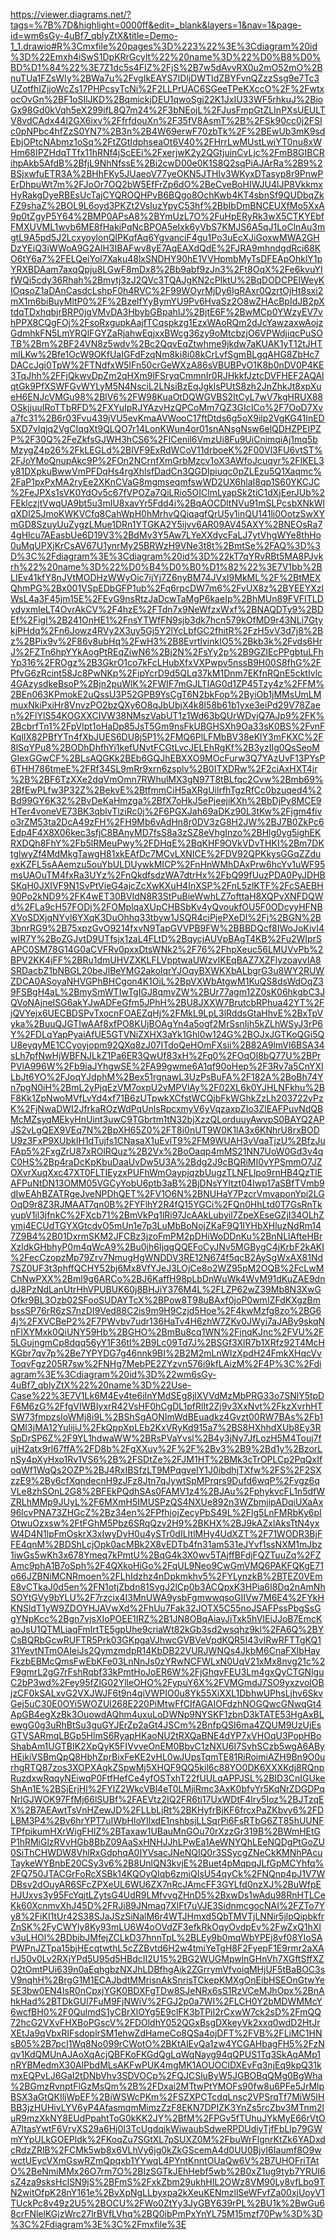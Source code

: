https://viewer.diagrams.net/?tags=%7B%7D&highlight=0000ff&edit=_blank&layers=1&nav=1&page-id=wm6sGy-4uBf7_qblyZtX&title=Demo-1_1.drawio#R%3Cmxfile%20pages%3D%223%22%3E%3Cdiagram%20id%3D%22Emxh4iSwS1DpKRrGcylt%22%20name%3D%22%D0%B8%D0%BD%D1%84%22%3E7Z1dc5s4FIZ%2FjS%2B7w5dAvvRX0u2mO52mO%2BnuTUa1FZsWIy%2BWa7u%2FvgIkEAYS7IDljDWTIdZBYFvnQZzzSsg9e7Tc3UZotfhIZjjoWcZs17PHPcsyTcNi%2F2LLPrUAC6SGeeTPeKXccO%2F%2FwtxocOvGn%2BF1oSIlJKD%2BqmickjDEU1qwoSgi22K1JxIU33WF5rhkuJ%2BioGx98Gd0kVqh5eX299ifL8Q7m24%2F3bNEojL%2FJusFmpGtZLInPXsUEULTV8vdCAdx44l2GX6ixv%2FfrfdouXn%2F35fV8AsmT%2B%2FSk90cc0j2FSIc0pNPbc4hfZzS0YN7%2B3n%2B4W69erwF70zbTk%2F%2BEwUb3mK9sdEbjOPtcNAbmz1oSq%2FtZGtIdphseaOt6V40%2FHrrLwMUstLwiYT0nu8xWHm68IPZHdqTTfx11hRNf4jScEEi%2FxerjwK2y2QGtjuinCvLjc%2FmB8GIBCRihpAkb5AfdB%2BfjL9NhNfssE%2Bi2cwD00e0K1S8Q2sqPiAJArRa%2B9%2BSjxwfuETR3A%2BHhFKy5JUaeoV77yeOKN5JTHIv3WKyxDTasyp8r9PnwPErDhpuWt7m%2FJoOr7OQ2bW5EfFrZp6dO%2BeCveBoHIWJU4lJP8VkkmxHyRakgDyeRBEsUcTajCYQROQHPvB6BQgo8OchKwb4KT4sbnSf9QUDbqZkFZ9shaZ%2BOL9L6oyd3PKZt2VsIuzYpyC53hf%2BbIbDmBNCEUXfMo5XxA9p0tZgyP5Y64%2BMP0APsA8%2BYmUzL7O%2FuHpERyRk3wX5CTKYEbfFMXUVML1wvb6ME8fHakiPqNcBPOA5eIxk6yVbS7KMJS6A5qJ1LoClnAu3mgtL9A5pd5J2LcxyoylonQIPKqfAq6YgvanciF4gu1Po3uEcXJiGoxwMWA2GHDzYEiQ3iWWoA9G2AlH3IBAFwv8yE7AqEAXdQdE%2FJRA9mhndgdRci68KO6tY6a7%2FELQeiYol7Xaku48lxSNDHY90hE1VVHpmbMyTsDFEApOhklY1pYRXBDAam7axqQpju8LGwF8mDx8%2Bb9abf9zJn3%2Ft8OqX%2Fe6kvuYIfWQi5cdy36Rhah%2Bmytj3zJ2QVc3TQAJgKN2cPIktU%2BqDODCPElWeyKIOqsoZ1aDAnCasdcLshpF0h4RVC%2F99WOyrMjDy6IgRAxr0QzrtOjHt8sxi2mX1m6biBuyMltP0%2F%2BzelfYyBymYU9Pv6HvaSz2O8wZHAcBpIdJB2pXtdqTDxhqbjrBRP0jgVMvDA3HbybGBpahIJ%2BjtE6F%2BwMCp0YWzyEV7vhPPX8CQgFOj%2FsoRxgupkAajfTCqspkzg1EzxWAoRQm2dJcYawzaxwAojzGdmhkFN5LmYRQlFGYZaRjahwEqjxxBWcg36zy9oMtcbzjO6VPWdjiqcPuSOTB%2Bm%2BF24VN8z5wdv%2Bc2QqvEqZtwhme9jkdw7aKUAK1yT12tJHTmlLKw%2Bfe1OcW9OKfUaIGFdFzqNm8ki8i08kCrLvfSgmBLgqAHG8ZbHc7DACcJgi0TpW%2FTNdfxW5IFn50crGeWXzA86sVBUBPvO1K8b0nDV0P4KE3TqJhh%2FFjQkwvDpZm2qHXm9lFSryqCmmnIr0RJHkkfJztcDVFHEF2AQAlqtGk9PfXSWFGvWYLyM5N4NsciL2LNsiBzEqJgklsPUtS8zh2JnZhkJt8xpXueH6ENJcVMGu98%2BlV6%2FW98KuaOtDQWGVBS2ItCyL7wV7kgHRUX88OSkjjuuIRoTTbRFD%2FXYuIpRJYAzvHzQPCoMm7QZ3GIcICo%2F7OoD7Xva7fc31%2B6r03Fvu439jVU5evKmaAVWooC17ftDtds6g5oX9ilp2VgKG41InED5XD7vIqjq2VgCIqqXt9QLQO7r14LonKWun4or01snANsgNsw6elQDHZPEIPZP%2F30Q%2FeZkfsGJWH3hCS6%2FICenil6VmzUi8Fu9UiCnimqiAj1mq5bMzygZ4p26%2FkLEGLd%2BlVF9ExRdWCoV11drboeK%2F00Vl3FU6vtST%2FJoYMoQnupAkc9P%2FOn2NCrnfXmGrbMzcv1oX3AWfoJcuqyr%2FIKEL3y81DXpkuBwwVmPFDqHs4rgXhlsfDadCn3QGDIpiuqc0pZLEzu5Q1Xaqmc%2FaP1pxPxMA2ryEe2XKnCVaG8mgmseqmfswWD2UX6hlaI8qp1S60YKCJC%2FeJPXs1sVK0YdOv5c67fVPOZa7QiLRio5OIClmLyapSk2tiC1dXjEerJUb%2FEklczjtVwqUA9bt5u3mIU8xavYr5Fdd4i%2BqAOCDltNVu91mSLPcsbXNkWlqXDl25JmoKWKVCfq8CahWpH0hMrhvQQiqagfQrU5y1inQU141li0OotzSwXYmGD8SzuyUuZygzLMue1DRn1YTGKA2Y5ijvv6AR09AV45AXY%2BNEOsRa74gHlcu7AEasbUe6D19V3%2BdMv3Y5Aw7LYeXXdycFaLJ7ytVhgWYe8thHo0uMqUPXjKrCsAV67U1ynrMy25BRWzH9VNe3t8t%2BmtSe%2FAQ%3D%3D%3C%2Fdiagram%3E%3Cdiagram%20id%3D%22kT7qYRvRBt5MA8PJvkrh%22%20name%3D%22%D0%B4%D0%B0%D1%82%22%3E7V1bb%2BLIEv41kfY8nJVtMODHzWWyOic7ijYj7Z6nyBM74JVxI9MkML%2F%2BtMEXQhmPG%2Bx001VSpEDbGFP1ub%2Fq6rpcDW7m6%2FvUX8z%2BYEEYXzlWsL4a3F45jm15E%2FEvG9nsRtzJaDcwTaMgP6kaeIp%2BhMUn89FVFITLDydyxmIeLT4OvrAkCV%2F4hzE%2FTdn7x9NeWfzxWxf%2BNAQDTy9%2BDEf%2FigI%2B241OnHE1%2FnsYTWfFN9sjb3dk7hcn579kOfMD9r43NLi7GtykjPHdq%2Fn6Jowz4RVy2X3uy5Gj5Y2lYcLbfGC2fhitR%2FzH5vV3d7j8%2Bz%2BPix9v%2F86v8ubHq%2FwH3%2B8EvrtlvinkIO5%2Bkb3k%2Fvds6HrJ%2FZTn6hpYYkAogPtREqZiwN6%2Bj2N%2FsYy2p%2B9GZlEcPPgbtuLFhYp316%2FROgz%2B3GkrO1co7kFcLHubXfxVXPwpv5nssB9H00S8fhG%2FPfvG6zRcint58Jc8PwNKp%2FipYcrD9d5QLq37kM1Dnm7EKfnRQnE5cktIvlc4GAzysdkeBsoP%2Bjn2puWlK%2FWIF7mGJLTlAG0d1ZP45Tzy4z%2FFM%2BEn063KPmokE2uQssU3P52GPB9YsCgT6N2bkFop%2ByiOb1jMMsUmLMmuxNkiPxiHr8VnvzPO2bzQXy6O8qJbUbjX4k8I58b61b1yxe3eiPd29V78Zaen%2FIYlS54KOGXXCIVW38NMszVabUT1z1Wd63bQUrWDvjQ7AJp9%2FK%2BcbrfTn1%2FpVlpt1oHaDp85JsT5Gm9nsFkUBGHSXh9Oa33sK0BS%2FvnFKqlIX82PBfYTn4fXbJUES6DU8j5P1%2FMQ6PlLFMbBV38eKlY3mFKXC%2F8lSqYPu8%2BODhDhfhYi1kefUNvtFCGtLvcJELEhRgKf%2B3yzIIg0QsSeoMGIexGGwCF%2BLsAQGKk2BEb6GQJhEBXXO9MOcFurw3Q7YAzUvF13PYsP6THH786tmeE%2FRf34SL9mRr9xrn6zsplv%2B0ITXDRw%2F2ciAxHXT4jr%2B%2BF6TzXXe2dqVmOmn7RWhulMX3gN97T8tBLfqc2Cvw%2Bmb69%2BfEwPLfw3P32Z%2BekvE%2BtfmmCiH5aXRgUilrfhTgzRfCc0bzuqed4%2Bd99GY6K32%2BvDeKaHmzga%2BfX7oHkJ5ePjeejiKXh%2BbDjPy8MCE9HTer4voneVE73BK3qblvTlziRc0j%2F6PGXJah69aDKz90L3tKw%2Fjgm4fivo3rZM53ta2DcA49zFH%2FH9Mb6vAdHn8r0DV3zG8H2JW%2BJ7B0ZkPc6Edp4F4X8X06kec3sfjC8BAnyMD7fsS8a3zSZ8eVhgInzo%2BHlg0yg5ighEKRXDQh8FhY%2Fb5lRMeuPwy%2FDHqE%2BqKHF9OVkVDvTHKI%2Bm7DKtglwyZf4MdMkgTawgH81xkEAfDc7MCvLXNICE%2FDV92QPKkysGGqZZduexKZFL5sAAemzu5ouYbULDUywkMICP%2FnHnWMhDAxPrw6hcYv1uWF95msUAOuTM4fxRa3UYz%2FnQkdfsdzWA7dtrHx%2FbQ99fUuzPDA0PyJDHBSKqH0JXIVF9N1SvPtVieG4ajcZcXwKXuH4InXSP%2FnL5zlKTF%2FcSAEBH90Po2kND9%2FK4wET30BVIdN8R3StPuBieWwhLZ7ofttaH8XQPvXNFDQWd%2FLa9cH57FODj%2FOMplqaXUpCHBSbKv4yQvoukfOU5F0ODcyyHFNBXVoSDXjqNYvl6YXqK3DuOhhq33tbyw1JSQR4ciPjePXeDl%2Fj%2BGN%2B3bnrRG9%2B75xpzGvO9214fxvN9TapGVVPB9FW%2BBBDQcf8IWoJoKivI4wIR7Y%2BoZGJvtD9UTfsjx1zaL4FLtD%2BqycjAUVpBAgT4KB%2Fu2WIprSAPC0SM78G14G0aCVFRv0pxxDtsWNk2%2F76%2FhpXeuc56LMUVvPb%2BPV2KK4jFF%2BRu1dmUHVZXKLFLVpptwaUWzvIKEqBAZ7XZFlyzoayvIA8SRDacbZ1bNBGL20beJlBeYMG2akolqrYJOqyBXWKXbALbgrG3u8WY2RUWZDCA0ASoyaNHVGPhBHCgon4K1OiL%2BpVXWbAtgwM1KuQS8dsWdOqZ39FSBgH4aL%2BmySmWTIwTgIGJ8qmvZW%2BUr77agm12Z0sK06hkgbC3JQVoNAjneISG6akYJwADFeGfm5JPhH%2BU8JXXW7BrutcbRPhua42YT%2FjQVYejx6UECBDSPvTxocnFOAEZqHj%2FMkL9LpL3lRddsGtaHhvE%2BxTpVyka%2BuuQJGTIwAAf8xfPO8KUjBOAgYn4a5ogf2MrSsnIjh5kZLhWSyJ3rP6Y%2FDLqYapPyaiAfUE5GTVNiZXHX3aYk1Ghl0w124G%2BOJxJGTKoQGi5QU8eyqyME1CCyoyjopm92QXq8zJ07ITdoQeHOmFXsii%2B82A9lmVl6BSA34sLh7pfNwHjWBFNJLkZ1Pa6ER3QwUf83xH%2Fq0%2FOqOl8bQ77U%2BPrPVlA996W%2Fb9iaJYhgwSE%2FA99gwme6A1qf90oHep%2F3Rv7a5CnYXILbJt6YO%2FJoqYJdphM%2Bex51rgnawL3UzPsBuFA%2F182A%2BoBh74Yn7pgN0iH%2BmL2yPjqEzVM7oxpU2vMPVlAy%2F02XL6k0YJHLNFkhu%2BF8Kk1ZpNwoMVfLvYd4xf71B6zUTpwkXCfstWCQjbFkWGhkZzLh203722vPzK%2FjNwaDWI2JfrkaROzWdPqUnlsRpcxmyV6yVqzaxpZIo3ZlEAFPuvNdQBMcMZsyqMEkyHnUint3uwC9TGbrtm1tN32bjXzzQLorduuyAwvpS0BAYQ2APJS2vLgQEX9VEq7N%2BpXH65Z0%2FT8i0nUT9W0K1lA3x6KNhrU8rxBODU9z3FxP9XUbkIH1dTujfs1CNasaX1uEvlT9%2FM9WUAH3vVqaTjzU%2BfzJuFAp5%2FxgZrU87xROlRQuz%2B2Vx%2BoOaqp4mMS21NN7UoW0Gd3v4qC0HS%2Bp4raDcKpKbuDaaUvDw5U3A%2Bdg2J9cBQRiMI0vYPSmmO7JZOXvrXuqXxc47XT0FLTIEyzxPUFhWmOaypjqzbUugzTLNFLlpo9rnHB4QzTlEAFPuNtDN13OMM05VGCyYobU6ptb3aB%2BjDNsYYltzt04Iwp17aSBfTVmb9dIwEAhBZATRgeJveNPDhQET%2FV1O6N%2BNUHaY7PzcrVmvaponYpi2LGOqD9r8Z3RJMAAT7qn0B%2FYFlhY2R4fQ15YGCi%2FQn0HhLtd0T7GsRnTkyupV1il3jfnkC%2FXcb71%2BmVkPq1lRi97JcAAkLubyil7ZpeXEseGZjI34OLhZymj4ECUdTGYXGtcdvO5mUn1e7p3LuMbBoNojZKaF9Q1IYHbXHluzNdRm147Z9B4%2B01DxrmSKM2JFCBz3jzoFmPM2pDHiWoDDnKu%2BnNLlAfteHBrXzldkGHbhyP0m4qWcA9%2Bu0jh6IjqgQQEFoCyJNv5MGBygC4jKrbF2kAKI%2FecCzopzMp79Zrv7NmugHgWNDDV3RE12N674f5qcB2AySgWxAX81Nd7SZ0UF3t3phffQCHY52bj6Mx8VfYJeJ3LOjCe8o2WZ95pM2OQB%2FcLwMChNwPXX%2Bml9g6ARCo%2BJ6KaffH98pLbDnWuWk4WvM91dKuZAE9dndJ8PzNdLanUtrHhVPUBUK60j8BHJiY376M4L%2FLZP62wZ39Mb8N3XwGOfkr9BL3Ozb02SFooSUDAYTcX%2BPow8T98uBAxf0joP0wmIZFdKXgzBmbssSP76rR6zS7nzDI9Ved88C2is9m9H9Czjd5Hoe%2F4kwMzfg8zo%2BG64j%2FXVCBeP2%2F7PWvbv7udr136HaTv4H6zhW7ZKv0JWyi7aJABy9skqNnFlXYMxk0QiUNY59Hb%2BGHO%2BmBu8cq1WN%2FjnqKJnc%2FVU%2F5LGujngmCp8dqq56yY1F36tl%2B9Lc09Td7J%2BSGf3XlR7b1XRfz92T4McHKGbr7qv7p%2Be7YPYDG7g46nnk9BI%2B2M2mLnWIzXpdH24FmkXHqcVvToqvFgz205R7sw%2FNHg7MebPE2ZYzvn576i9kfLAizM%2F4P%3C%2Fdiagram%3E%3Cdiagram%20id%3D%22wm6sGy-4uBf7_qblyZtX%22%20name%3D%22Use-Case%22%3E7V1Lk6M4Ev4te6iInYMdSEg8jlXVVdMzMbPRG33o7SNlY5tpDF6M6zG%2FfgVIWBIyxrR42VsHF0hCgDL1pfRlIt2Zj9v3XxNvt%2FkzXvrhHTSW73fmpzsIoWMj8i9L%2BShSgAONImWdBEuadkz4Gvzt00RW7BAs%2Fb1QMI3jMA12YuIijiJ%2FkQppXpLEb2KxVRyKd915a7%2BS8HXhhdXUb8Ey3RSpDrSP6Z%2F9YL1hdwaWW%2BRsPVaYvsl%2B4y3jNy7JfLozH5M4Touj7fujH2atx9rl67ffA%2FD8b%2FgXXuy%2F%2F%2Bv3%2B9%2Bd1y%2BzorLnSy4pXyHxo1Rv1VS6%2B%2FSDtZe%2FJM1HT%2BMk3cTrOPLCp2PqQxIfoqWf1WqQs2OZP%2BJ4RxIBSfzLT9MPqgveIY1J0ibdhjTXfw%2FS%2F2SXzzE9%2By6cfXqndecnH9zJFz8Jtn7qJywtSpMPrqrs9Dufd6wqP%2Fvgz6qVLe8zhSOnL2G8%2BFEkPQdhSAs0FAMV1z4%2BJAu%2FphykvcFL1n5dfWZRLhMMp9JUyL%2F6MXmH5IMUSPzQS4NXUe892n3WZbmjipADqiUXaAx96lcvPNA73ZHGcZ%2Bz34en%2FPfhjojZecyPbS49L%2Flg5LnFMRbKy6pIOtwuOzxsw%2FtFGhM5Pbz6SRqQzv2H9%2BKHX%2BJ9kAZxlAksTtN4yxW4D4N1lpFmOskrX3xIwyDyH0u4ySTr0dILItlMHy4UdXZT%2F71WODR3BjFFE4qnM%2BDShLcjOpk0acMBk2X8vEDTb4fn31am531eJYvf1ssNXM1mJbz1iwGs5wKh3x678Ymeq7kPmtU%2BqG4k3X0wv5TAjffBFdjFQZTuuZq%2FZAmc9phA1B7oSph%2F4QXkoHiGo%2FqUL9Neo9CwGmVMQ6PAKFQKgE71o66JZBNiMCNRmoen%2FLhIdzhz4nDpkmkhv5%2FYLynzkB%2BTEZ0VEmE8vCTkaJ0d5en%2FN1otjZbdn81SvgJ2lCp0b3ACQpxK3HPia6I8Dq2nAmNhSOYtGVy9bYLU%2F7rzcix4I3MnUWA9ysbFgmwwqsoGIIVw7M6E4%2FYkHKNSldT1yW9ZDOYHJAVwXd%2FhUu7Fak32JOTX5C55noJSAFPssPbgSsGgYNpKcc%2Bgn7vjsXIoPOEE1IRZ%2B1JN8OBqAiavJiTxk5hVIEiJJoB7EmcKaoJsU1QTMLiaqFmIrtTE5gpUhe9criaWt82kGb3sd2wsqhz9kl%2FA6Q%2BYCsBQRbGcwRUFTR5Prk03GKpgaVJhwcGVBVeVpdKQR5I43vlRwRFTTgKQ131YevtNTmOAIeiJs2QymzmdpR14KbDB22VURJWNQs4JkbM6CnaFXlbHayFkzbEBMcQmsFwEbKFe03LnNnJs0zYRwNCFWLxN0UqV21xMx8nvg21c%2F9gmrL2gG7rFshRqbf33kPmtHoJoER6W%2FjGhqvFEU3Lm4gxQyCTGNlguC2bP3wd%2Fey95fZlG02YlleOHO%2FypuY6X%2FVMGmdJ7SO9yxzvolOBjzCF0kSALxvG2VXJWJF6t9n4qiVWPIO0u8Yk55XiXXL1DbhwUPhsLjhv6SkvGej5uC30E0OYi5WOZUl268E220PiMtwFfCIfAGAIOFdzhNOGQwcGNwqGt4ApGB4egXzBk3OuowdAQhm4uxuLoDWNp9NYSKF1zbnD3kTATE53HgAxBLewgG0g3uRhBtSu3guGYJErZp2aGt4JSCm%2BnfpQSI6ma4ZQUM9UzUjEsGTVSARmqLBGp5HlmS6RyapHKaoNU2tRXQaBNE4dYP7xVHOqU3PopHBoShabAm1UGTBIK2XpQyK5FIVvveOnEM0BbvC1zNXU6I7SvhSCzb5wgA6AByHEikiVSBmQpQ8HbhZprBixFeKE2vHL0wJUpsTqmTE81RiRoimiAZH9Bn9O0urhgRTQ87zos3XOPXAqkZSpwMj5XHQF9QQ5kil6c88YO0DK6XXXKdj8RQnpRuzdxwRqqyNEiwqP0FtfHefCe4yfOSTxhT22fUULqAPPJSL%2BID3CnIGUkeShAn1E%2BSjErjHl%2FYlZ2WkcVBl4eT0LMjiRmc3AxK0bfvYr5KqNrZDGDPqNrlGJWOK97FfMj66lSUBf%2FAEVtz2IQ2FR6ti17UxWDtF4lrv5Ioz%2BJTzqEX%2B7AEAwtTsVnHZewJD%2FLLbLjRt%2BKHyfrBjKF6frcxPaZKbvy6%2FDLBM3P4%2Bv6hrYPT7uIWbHloYIlxdE1nshbsjLLSqrPi6FsRTbG6ZT85hUUNFTPfpikumHXrWigFHlZ%2BTaxaw1UBauMnGOu70rXzzGr319B%2BWmHEtGP1hRMiGlzRVvHGb8BbZ09AaSxHNHJJhLPwEa1AeWNYQhLEeNQDgPtGoZU0SiThCHWDW8VhlRxGdphqA0IYVsacJNeNQIQ0r3SSycgZNeCkKMNhPAcuTaykeWYBnbE20CSy3v6%2B8UnlQN3kvjE%2Buet4pMqpqJLfGpMCYhfq%2FQ750JTACGrFoRcXSBk14KQOyQIqb6zmiQIsU54qyCk%2FNQnp4pJ1V7WDBsv2dOuyAR6SFcZPXeUL6WU6ZX7nRcJAmcFF3GYLfd0nzXJ%2BuWfpEHJUxvs3y95FcYqjtLZytsG4UdR9LMfvvqZHnD5%2BxwDs1wAdu98RnHTLCeKk60XcnmvXhJ45D%2FRJi89JNmaq7XlFt7uVJE3SidnmcgocNAI%2FZTo7Yy8%2FiKI1tUr42S38SJaJSzSiNalM6r4WTJHmxd5QbTMVTjLNNir5jlpQipbkfrZnSK%2FyCWYly8Ky93mLU6W4oOVdZF3efkRkOqyOvdpEv%2FwZxQ1hXIv3uLHOl%2BDbibJMfejZCLkD37hnnTpL%2BLEy9b0mqWbYPEj8vf08YIoSAPWPnJZTpa15bjHEcqtwthL5cZZBvtd6H2w4tmiYeTgH8F2FyepF1E9rmr2aXArlJ50v0Lv2RXjYPd5U95d5HBdcII2U15%2BG2WUGMpwlnGHnVh7XGftSffXZO2tOmtPUi639n0aEqhgbzNXJhLDBfhgAik2ZGrrymVfvoiqMHjUF5tBaBOC3sV9nqhH%2BrgG1M1ECAJbdtMMrisnAkSnrisTCkepKMXgOnEibHSEOnGtwYeSE3bw0EN4IsR0nCpxjYGK0BDXFgTDw8SJeNRx6sS1RzVCeMJhOpx%2BnAhkHad%2BTDkGUl7FuM9FjNWiV%2FGJ2p0a7WI%2FLCH0Y2bMDWMMcY6wcfBH0%2F0QulmdS1yCBrXlOYg5E9clFK3bTPiI2rCxwW7ck2sD%2FmQQ72hcG2VXvFHXBoPGscV%2FDOldhY052QGxBsgDXkeyVk2xxq0wdD2HtJrXEtJa9qVbxRIFsdoplrSM1ehwZdHameCo8QSa4ojDFT%2FVB%2FLiMC1HNsB05%2B7pcI1Wq8No099rCWotO%2BKtAlEvQa1zw4YCGAHbagFH5%2FzNqv1KdQMUnAJAoXqAcjQBFKoFKGdQgLqWqNayg94qQPUS1Tq3SkAqAMp1nRYBMedmX30AlPbdMLsAKFwPUK4mgMK1AOUOClDXEvFq3njEq9kpQ31kmxEQPvLJ6GaI2tDNbVhv3SDVOCp%2FQJCSluByW5JGBOBqQMg0BgWha%2BGmzRvnptFlGzMsQm%2B%2FDxai2MTtwPtYMOFs90fw8u6PFe5JrMlpBSX3aGtQKIljWpEF%2BiWSWcPKm%2FSZXPCTcdqLnsc2VPSrqTf7MiW5IHBB3jzHUHivLYV6yP4AfasmqmMimzZzF8EKN7DPIZK3YnZs5rcZbv3MTnm2luR9mzXkNY8EUdPpahtToG0kKK2JY%2BfM%2FPGv5fTUhuJYkMyE66rVtOA7ltasYwtF6VrvXS29a6Hj0I3TcUgdqjkWiwaubSdweRPDUdiyTjfFbLlp79GWmYYpULkGOEPldk%2FKoqZu7SGtXL7pSUXZ0M%2FbuWrFlgnrKtZk6YADxdcRdzZRlB%2FCMk5wb8x6VLhVy6jg0kZkGScemA4d0UU0BjvI6Iaumf8O9wwctUEycVXmGswRZmQpqxb1YYwqL4PYntKnntOUaQw6V%2B7UHOFriTAtO%2BeNmiMMx26O7rm7O%2BIzSGTkJEhHebf5wb%2B0xZ1ug9tyb7YRUI6sZ4za9sksHcISN9jS%2BFmS%2FxkZbm29ukhHIL2OWz8VM90Ly8vfLbo9TN2witOfpK28nY161e%2BvXpNgLLbyxpa2kXeuKENmzllSeWFvfZa00xjUoyV1TUckPc8v49z2U5%2BOCU%2FWo0ZtYy3JyGBY639rPL%2BU1k%2BwGu68crFNlelKGjzWrc27lrBVfLVhq%2BQ0ibPmPxYnYL75M15mzf70Pw%3D%3D%3C%2Fdiagram%3E%3C%2Fmxfile%3E
